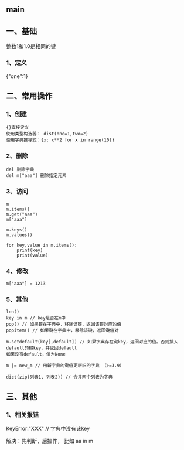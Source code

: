 ## main

## 一、基础

整数1和1.0是相同的键



### 1、定义

{"one":1}



## 二、常用操作

### 1、创建

```
{}直接定义
使用类型构造器： dist(one=1,two=2)
使用字典推导式：{x: x**2 for x in range(10)}
```

### 2、删除

```
del 删除字典
del m["aaa"] 删除指定元素
```

### 3、访问

```\
m
m.items()
m.get("aaa")
m["aaa"]

m.keys()
m.values()

for key,value in m.items():
	print(key)
	print(value)
```

### 4、修改

```
m["aaa"] = 1213
```

### 5、其他

```
len()
key in m // key是否在m中
pop() // 如果键在字典中，移除该键，返回该键对应的值
popitem() // 如果键在字典中，移除该键，返回键值对

m.setdefault(key[,default]) // 如果字典存在键key，返回对应的值。否则插入default的键key，并返回default
如果没有default，值为None

m |= new_m // 用新字典的键值更新旧的字典 （>=3.9）

dict(zip(列表1, 列表2)) // 合并两个列表为字典

```

## 三、其他

### 1、相关报错

KeyError:"XXX"  // 字典中没有该key

解决：先判断，后操作， 比如  aa in m
